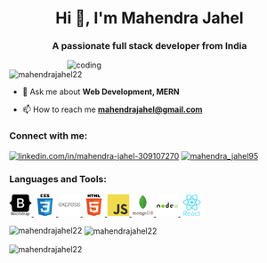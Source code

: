 <h1 align="center">Hi 👋, I'm Mahendra Jahel</h1>
<h3 align="center">A passionate full stack developer from India</h3>
<img align="right" width=400 alt="coding" src="https://codequotient.com/blog/wp-content/uploads/2022/05/10-Python-Coding-Questions-To-Practice-and-Enhance-Logical-Thinking.jpg"
<p align="left"> <img src="https://komarev.com/ghpvc/?username=mahendrajahel22&label=Profile%20views&color=0e75b6&style=flat" alt="mahendrajahel22" /> </p>

- 💬 Ask me about **Web Development, MERN**

- 📫 How to reach me **mahendrajahel@gmail.com**

<h3 align="left">Connect with me:</h3>
<p align="left">
<a href="https://linkedin.com/in/linkedin.com/in/mahendra-jahel-309107270" target="blank"><img align="center" src="https://raw.githubusercontent.com/rahuldkjain/github-profile-readme-generator/master/src/images/icons/Social/linked-in-alt.svg" alt="linkedin.com/in/mahendra-jahel-309107270" height="30" width="40" /></a>
<a href="https://instagram.com/mahendra_jahel95" target="blank"><img align="center" src="https://raw.githubusercontent.com/rahuldkjain/github-profile-readme-generator/master/src/images/icons/Social/instagram.svg" alt="mahendra_jahel95" height="30" width="40" /></a>
</p>

<h3 align="left">Languages and Tools:</h3>
<p align="left"> <a href="https://getbootstrap.com" target="_blank" rel="noreferrer"> <img src="https://raw.githubusercontent.com/devicons/devicon/master/icons/bootstrap/bootstrap-plain-wordmark.svg" alt="bootstrap" width="40" height="40"/> </a> <a href="https://www.w3schools.com/css/" target="_blank" rel="noreferrer"> <img src="https://raw.githubusercontent.com/devicons/devicon/master/icons/css3/css3-original-wordmark.svg" alt="css3" width="40" height="40"/> </a> <a href="https://expressjs.com" target="_blank" rel="noreferrer"> <img src="https://raw.githubusercontent.com/devicons/devicon/master/icons/express/express-original-wordmark.svg" alt="express" width="40" height="40"/> </a> <a href="https://www.w3.org/html/" target="_blank" rel="noreferrer"> <img src="https://raw.githubusercontent.com/devicons/devicon/master/icons/html5/html5-original-wordmark.svg" alt="html5" width="40" height="40"/> </a> <a href="https://developer.mozilla.org/en-US/docs/Web/JavaScript" target="_blank" rel="noreferrer"> <img src="https://raw.githubusercontent.com/devicons/devicon/master/icons/javascript/javascript-original.svg" alt="javascript" width="40" height="40"/> </a> <a href="https://www.mongodb.com/" target="_blank" rel="noreferrer"> <img src="https://raw.githubusercontent.com/devicons/devicon/master/icons/mongodb/mongodb-original-wordmark.svg" alt="mongodb" width="40" height="40"/> </a> <a href="https://nodejs.org" target="_blank" rel="noreferrer"> <img src="https://raw.githubusercontent.com/devicons/devicon/master/icons/nodejs/nodejs-original-wordmark.svg" alt="nodejs" width="40" height="40"/> </a> <a href="https://reactjs.org/" target="_blank" rel="noreferrer"> <img src="https://raw.githubusercontent.com/devicons/devicon/master/icons/react/react-original-wordmark.svg" alt="react" width="40" height="40"/> </a> </p>

<p><img align="left" src="https://github-readme-stats.vercel.app/api/top-langs?username=mahendrajahel22&show_icons=true&locale=en&layout=compact" alt="mahendrajahel22" /></p>

<p>&nbsp;<img align="center" src="https://github-readme-stats.vercel.app/api?username=mahendrajahel22&show_icons=true&locale=en" alt="mahendrajahel22" /></p>

<p><img align="center" src="https://github-readme-streak-stats.herokuapp.com/?user=mahendrajahel22&" alt="mahendrajahel22" /></p>
